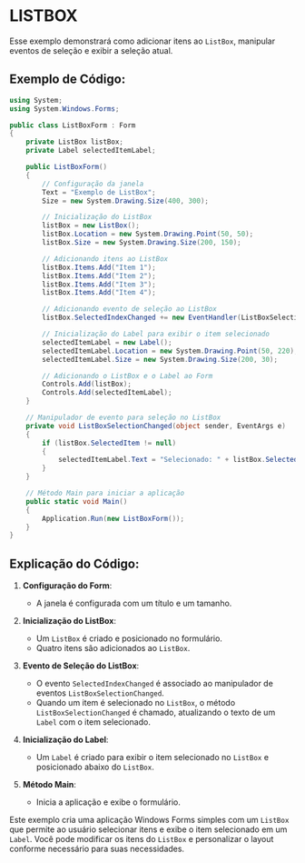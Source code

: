 # LISTBOX
Esse exemplo demonstrará como adicionar itens ao `ListBox`, manipular eventos de seleção e exibir a seleção atual.

## Exemplo de Código:
```csharp
using System;
using System.Windows.Forms;

public class ListBoxForm : Form
{
    private ListBox listBox;
    private Label selectedItemLabel;

    public ListBoxForm()
    {
        // Configuração da janela
        Text = "Exemplo de ListBox";
        Size = new System.Drawing.Size(400, 300);

        // Inicialização do ListBox
        listBox = new ListBox();
        listBox.Location = new System.Drawing.Point(50, 50);
        listBox.Size = new System.Drawing.Size(200, 150);

        // Adicionando itens ao ListBox
        listBox.Items.Add("Item 1");
        listBox.Items.Add("Item 2");
        listBox.Items.Add("Item 3");
        listBox.Items.Add("Item 4");

        // Adicionando evento de seleção ao ListBox
        listBox.SelectedIndexChanged += new EventHandler(ListBoxSelectionChanged);

        // Inicialização do Label para exibir o item selecionado
        selectedItemLabel = new Label();
        selectedItemLabel.Location = new System.Drawing.Point(50, 220);
        selectedItemLabel.Size = new System.Drawing.Size(200, 30);

        // Adicionando o ListBox e o Label ao Form
        Controls.Add(listBox);
        Controls.Add(selectedItemLabel);
    }

    // Manipulador de evento para seleção no ListBox
    private void ListBoxSelectionChanged(object sender, EventArgs e)
    {
        if (listBox.SelectedItem != null)
        {
            selectedItemLabel.Text = "Selecionado: " + listBox.SelectedItem.ToString();
        }
    }

    // Método Main para iniciar a aplicação
    public static void Main()
    {
        Application.Run(new ListBoxForm());
    }
}
```

## Explicação do Código:
1. **Configuração do Form**:
   - A janela é configurada com um título e um tamanho.

2. **Inicialização do ListBox**:
   - Um `ListBox` é criado e posicionado no formulário.
   - Quatro itens são adicionados ao `ListBox`.

3. **Evento de Seleção do ListBox**:
   - O evento `SelectedIndexChanged` é associado ao manipulador de eventos `ListBoxSelectionChanged`.
   - Quando um item é selecionado no `ListBox`, o método `ListBoxSelectionChanged` é chamado, atualizando o texto de um `Label` com o item selecionado.

4. **Inicialização do Label**:
   - Um `Label` é criado para exibir o item selecionado no `ListBox` e posicionado abaixo do `ListBox`.

5. **Método Main**:
   - Inicia a aplicação e exibe o formulário.

Este exemplo cria uma aplicação Windows Forms simples com um `ListBox` que permite ao usuário selecionar itens e exibe o item selecionado em um `Label`. Você pode modificar os itens do `ListBox` e personalizar o layout conforme necessário para suas necessidades.